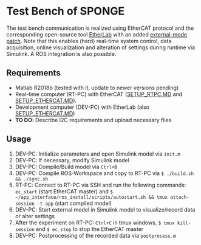 # Test Bench of SPONGE

The test bench communication is realized using EtherCAT protocol and the corresponding open-source tool [EtherLab](https://etherlab.org/) with an added [external-mode patch](https://github.com/SchapplM/etherlab-examples). Note that this enables (hard) real-time system control, data acquisition, online visualization and alteration of settings during runtime via Simulink. A ROS integration is also possible.

## Requirements
- Matlab R2018b (tested with it, update to newer versions pending)
- Real-time computer (RT-PC) with EtherCAT ([SETUP_RTPC.MD](https://github.com/SchapplM/etherlab-examples/blob/master/SETUP_RTPC.MD) and [SETUP_ETHERCAT.MD](https://github.com/SchapplM/etherlab-examples/blob/master/SETUP_ETHERCAT.MD)).
- Development computer (DEV-PC) with EtherLab (also [SETUP_ETHERCAT.MD](https://github.com/SchapplM/etherlab-examples/blob/master/SETUP_ETHERCAT.MD))
- **TO DO:** Describe I2C requirements and upload necessary files

## Usage
1. DEV-PC: Initialize parameters and open Simulink model via ``init.m``
2. DEV-PC: If necessary, modify Simulink model
3. DEV-PC: Compile/Build model via ``Ctrl+B``
4. DEV-PC: Compile ROS-Workspace and copy to RT-PC via ``$ ./build.sh && ./sync.sh``
5. RT-PC: Connect to RT-PC via SSH and run the following commands: ``ec_start`` (start EtherCAT master) and ``$ ~/app_interface/ros_install/scripts/autostart.sh && tmux attach-session -t app`` (start compiled model)
6. DEV-PC: Start external model in Simulink model to visualize/record data or alter settings
7. After the experiment on RT-PC: ``Ctrl+C`` in tmux windows, ``$ tmux kill-session`` and ``$ ec_stop`` to stop the EtherCAT master
8. DEV-PC: Postprocessing of the recorded data via ``postprocess.m``
